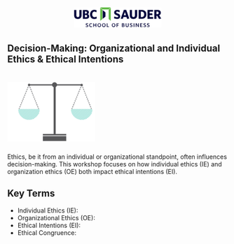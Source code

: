 <h1 align="center">
<img float="center" src="/images/img/Sauder.png" width=200 />
<h2>Decision-Making: Organizational and Individual Ethics & Ethical Intentions
</h2>
</h1>

<h1 align="left">
<img float="center" src="/images/img/Ethics.png" width=200 />
</h1>

Ethics, be it from an individual or organizational standpoint, often influences decision-making. This workshop focuses on how individual ethics (IE) and organization ethics (OE) both impact ethical intentions (EI).

## Key Terms
* Individual Ethics (IE):
* Organizational Ethics (OE):
* Ethical Intentions (EI):
* Ethical Congruence:

